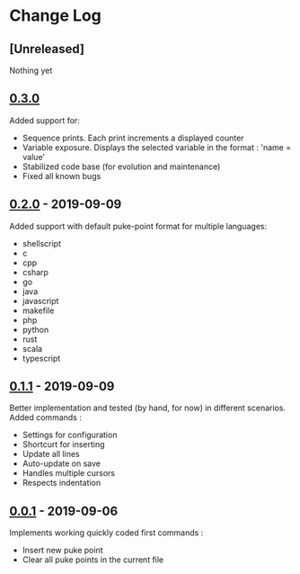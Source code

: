 # Change Log

## [Unreleased]
Nothing yet

## [0.3.0](https://github.com/Zorvalt/Puke-Debug/releases/tag/v0.3.0)
Added support for:
* Sequence prints. Each print increments a displayed counter
* Variable exposure. Displays the selected variable in the format : 'name = value'
* Stabilized code base (for evolution and maintenance)
* Fixed all known bugs

## [0.2.0](https://github.com/Zorvalt/Puke-Debug/releases/tag/v0.2.0) - 2019-09-09
Added support with default puke-point format for multiple languages:
* shellscript
* c
* cpp
* csharp
* go
* java
* javascript
* makefile
* php
* python
* rust
* scala
* typescript

## [0.1.1](https://github.com/Zorvalt/Puke-Debug/releases/tag/v0.1.1) - 2019-09-09
Better implementation and tested (by hand, for now) in different scenarios.  
Added commands :
* Settings for configuration
* Shortcurt for inserting
* Update all lines
* Auto-update on save
* Handles multiple cursors
* Respects indentation

## [0.0.1](https://github.com/Zorvalt/Puke-Debug/releases/tag/v0.0.1) - 2019-09-06
Implements working quickly coded first commands :
* Insert new puke point
* Clear all puke points in the current file